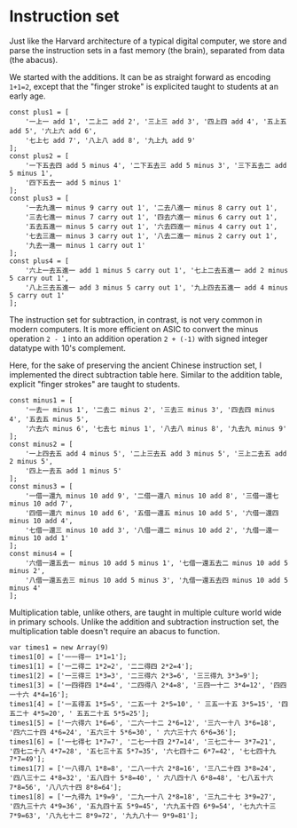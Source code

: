 # Instruction set

Just like the Harvard architecture of a typical digital computer, we store and
parse the instruction sets in a fast memory (the brain), separated from data
(the abacus).

We started with the additions. It can be as straight forward as encoding
`1+1=2`, except that the "finger stroke" is explicited taught to students at an
early age.

```{.javascript #plus-commands}
const plus1 = [
    '一上一 add 1', '二上二 add 2', '三上三 add 3', '四上四 add 4', '五上五 add 5', '六上六 add 6',
    '七上七 add 7', '八上八 add 8', '九上九 add 9'
];
const plus2 = [
    '一下五去四 add 5 minus 4', '二下五去三 add 5 minus 3', '三下五去二 add 5 minus 1',
    '四下五去一 add 5 minus 1'
];
const plus3 = [
    '一去九進一 minus 9 carry out 1', '二去八進一 minus 8 carry out 1',
    '三去七進一 minus 7 carry out 1', '四去六進一 minus 6 carry out 1',
    '五去五進一 minus 5 carry out 1', '六去四進一 minus 4 carry out 1',
    '七去三進一 minus 3 carry out 1', '八去二進一 minus 2 carry out 1',
    '九去一進一 minus 1 carry out 1'
];
const plus4 = [
    '六上一去五進一 add 1 minus 5 carry out 1', '七上二去五進一 add 2 minus 5 carry out 1',
    '八上三去五進一 add 3 minus 5 carry out 1', '九上四去五進一 add 4 minus 5 carry out 1'
];
```
The instruction set for subtraction, in contrast, is not very common in modern
computers. It is more efficient on ASIC to convert the minus operation `2 - 1`
into an addition operation `2 + (-1)` with signed integer datatype with 10's complement.

Here, for the sake of preserving the ancient Chinese instruction set, I implemented the direct subtraction table here. Similar to the addition table, explicit "finger strokes" are taught to students.

```{.javascript #minus-commands}
const minus1 = [
    '一去一 minus 1', '二去二 minus 2', '三去三 minus 3', '四去四 minus 4', '五去五 minus 5',
    '六去六 minus 6', '七去七 minus 1', '八去八 minus 8', '九去九 minus 9'
];
const minus2 = [
    '一上四去五 add 4 minus 5', '二上三去五 add 3 minus 5', '三上二去五 add 2 minus 5',
    '四上一去五 add 1 minus 5'
];
const minus3 = [
    '一借一還九 minus 10 add 9', '二借一還八 minus 10 add 8', '三借一還七 minus 10 add 7',
    '四借一還六 minus 10 add 6', '五借一還五 minus 10 add 5', '六借一還四 minus 10 add 4',
    '七借一還三 minus 10 add 3', '八借一還二 minus 10 add 2', '九借一還一 minus 10 add 1'
];
const minus4 = [
    '六借一還五去一 minus 10 add 5 minus 1', '七借一還五去二 minus 10 add 5 minus 2',
    '八借一還五去三 minus 10 add 5 minus 3', '九借一還五去四 minus 10 add 5 minus 4'
];

```

Multiplication table, unlike others, are taught in multiple culture world wide
in primary schools. Unlike the addition and subtraction instruction set, the
multiplication table doesn't require an abacus to function.

```{.javascript #multiply-commands}
var times1 = new Array(9)
times1[0] = ['一一得一 1*1=1'];
times1[1] = ['一二得二 1*2=2', '二二得四 2*2=4'];
times1[2] = ['一三得三 1*3=3', '二三得六 2*3=6', '三三得九 3*3=9'];
times1[3] = ['一四得四 1*4=4', '二四得八 2*4=8', '三四一十二 3*4=12', '四四一十六 4*4=16'];
times1[4] = ['一五得五 1*5=5', '二五一十 2*5=10', ' 三五一十五 3*5=15', '四五二十 4*5=20', ' 五五二十五 5*5=25'];
times1[5] = ['一六得六 1*6=6', '二六一十二 2*6=12', '三六一十八 3*6=18', '四六二十四 4*6=24', '五六三十 5*6=30', ' 六六三十六 6*6=36'];
times1[6] = ['一七得七 1*7=7', '二七一十四 2*7=14', '三七二十一 3*7=21', '四七二十八 4*7=28', '五七三十五 5*7=35', '六七四十二 6*7=42', '七七四十九 7*7=49'];
times1[7] = ['一八得八 1*8=8', '二八一十六 2*8=16', '三八二十四 3*8=24', '四八三十二 4*8=32', '五八四十 5*8=40', ' 六八四十八 6*8=48', '七八五十六 7*8=56', '八八六十四 8*8=64'];
times1[8] = ['一九得九 1*9=9', '二九一十八 2*8=18', '三九二十七 3*9=27', '四九三十六 4*9=36', '五九四十五 5*9=45', '六九五十四 6*9=54', '七九六十三 7*9=63', '八九七十二 8*9=72', '九九八十一 9*9=81'];
```